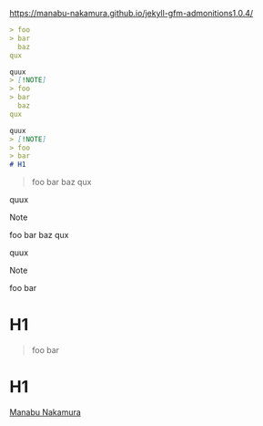 https://manabu-nakamura.github.io/jekyll-gfm-admonitions1.0.4/
```markdown
> foo
> bar
  baz
qux

quux
> [!NOTE]
> foo
> bar
  baz
qux

quux
> [!NOTE]
> foo
> bar
# H1
```
> foo
> bar
  baz
qux

quux
> [!NOTE]
> foo
> bar
  baz
qux

quux
> [!NOTE]
> foo
> bar
# H1
> foo
> bar
# H1

[Manabu Nakamura](https://github.com/manabu-nakamura)